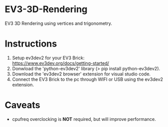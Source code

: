 # EV3-3D-Rendering

EV3 3D Rendering using vertices and trigonometry.
# Instructions

1) Setup ev3dev2 for your EV3 Brick: https://www.ev3dev.org/docs/getting-started/
2) Donwload the 'python-ev3dev2' library (> pip install python-ev3dev2).
3) Download the 'ev3dev2 browser' extension for visual studio code.
4) Connect the EV3 Brick to the pc through WIFI or USB using the ev3dev2 extension.

# Caveats

- cpufreq overclocking is **NOT** required, but will improve performance.
